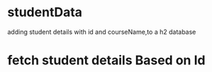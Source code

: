 # studentData

adding student details with id and courseName,to a h2 database


# fetch student details Based on Id
